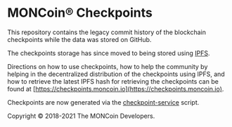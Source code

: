 # MONCoin® Checkpoints

This repository contains the legacy commit history of the blockchain checkpoints while the data was stored on GitHub.

The checkpoints storage has since moved to being stored using [IPFS](https://ipfs.io).

Directions on how to use checkpoints, how to help the community by helping in the decentralized distribution of the checkpoints using IPFS, and how to retrieve the latest IPFS hash for retrieving the checkpoints can be found at [https://checkpoints.moncoin.io](https://checkpoints.moncoin.io).

Checkpoints are now generated via the [checkpoint-service](https://github.com/turtlecoin/ipfs-cf-checkpointer-node) script.

Copyright © 2018-2021 The MONCoin Developers.
